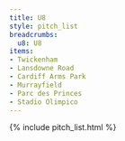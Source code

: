 ```yaml
---
title: U8
style: pitch_list
breadcrumbs:
  u8: U8
items:
- Twickenham
- Lansdowne Road
- Cardiff Arms Park
- Murrayfield
- Parc des Princes
- Stadio Olimpico
---
```


{% include pitch_list.html %}
